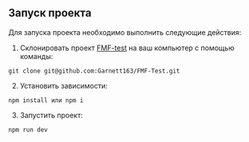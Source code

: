 ## Запуск проекта

Для запуска проекта необходимо выполнить следующие действия:

1. Склонировать проект [FMF-test](https://github.com/Garnett163/FMF-Test.git) на ваш компьютер с помощью команды:

```
git clone git@github.com:Garnett163/FMF-Test.git
```

2. Установить зависимости:

```
npm install или npm i
```

3. Запустить проект:

```
npm run dev
```
